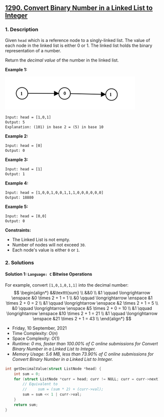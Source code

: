 ## [1290. Convert Binary Number in a Linked List to Integer](https://leetcode.com/problems/convert-binary-number-in-a-linked-list-to-integer/)

### 1. Description

Given `head` which is a reference node to a singly-linked list. The value of each node in the linked list is either 0 or 1. The linked list holds the binary representation of a number.

Return the *decimal value* of the number in the linked list.

**Example 1:**

![](1290_example_1.png)

```
Input: head = [1,0,1]
Output: 5
Explanation: (101) in base 2 = (5) in base 10
```

**Example 2:**

```
Input: head = [0]
Output: 0
```

**Example 3:**

```
Input: head = [1]
Output: 1
```

**Example 4:**

```
Input: head = [1,0,0,1,0,0,1,1,1,0,0,0,0,0,0]
Output: 18880
```

**Example 5:**

```
Input: head = [0,0]
Output: 0
```

**Constraints:**

- The Linked List is not empty.
- Number of nodes will not exceed `30`.
- Each node's value is either `0` or `1`.

### 2. Solutions

#### Solution 1: `Language: C` Bitwise Operations

For example, convert `[1,0,1,0,1,1]` into the decimal number:
$$
\begin{align*}
&&\texttt{sum} \\
&&0 \\
&1 \qquad \longrightarrow \enspace &0 \times 2 + 1 = 1 \\
&0 \qquad \longrightarrow \enspace &1 \times 2 + 0 = 2 \\
&1 \qquad \longrightarrow \enspace &2 \times 2 + 1 = 5 \\
&0 \qquad \longrightarrow \enspace &5 \times 2 + 0 = 10 \\
&1 \qquad \longrightarrow \enspace &10 \times 2 + 1 = 21 \\
&1 \qquad \longrightarrow \enspace &21 \times 2 + 1 = 43 \\
\end{align*}
$$

- Friday, 10 September, 2021
- Time Complexity: $O(n)$
- Space Complexity: $O(1)$
- *Runtime: 0 ms, faster than 100.00% of C online submissions for Convert Binary Number in a Linked List to Integer.*
- *Memory Usage: 5.6 MB, less than 73.90% of C online submissions for Convert Binary Number in a Linked List to Integer.*

```C
int getDecimalValue(struct ListNode *head) {
    int sum = 0;
    for (struct ListNode *curr = head; curr != NULL; curr = curr->next) {
        // Equivalent to
        //     sum = (sum * 2) + (curr->val);
        sum = sum << 1 | curr->val;
    }
    return sum;
}
```
